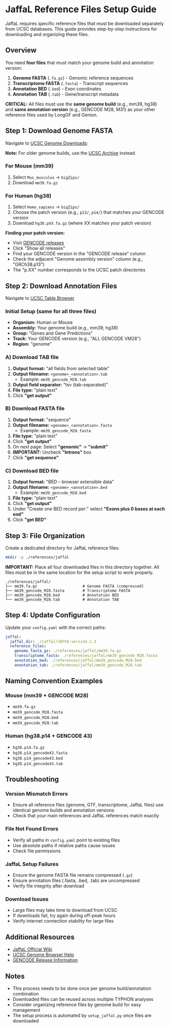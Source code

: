# JaffaL Reference Files Setup Guide

JaffaL requires specific reference files that must be downloaded separately from UCSC databases. This guide provides step-by-step instructions for downloading and organizing these files.

## Overview

You need **four files** that must match your genome build and annotation version:

1. **Genome FASTA** (`.fa.gz`) - Genomic reference sequences
2. **Transcriptome FASTA** (`.fasta`) - Transcript sequences  
3. **Annotation BED** (`.bed`) - Exon coordinates
4. **Annotation TAB** (`.tab`) - Gene/transcript metadata

**CRITICAL:** All files must use the **same genome build** (e.g., mm39, hg38) and **same annotation version** (e.g., GENCODE M28, M31) as your other reference files used by LongGF and Genion.

## Step 1: Download Genome FASTA

Navigate to [UCSC Genome Downloads](https://hgdownload.soe.ucsc.edu/goldenPath/currentGenomes/):

**Note:** For older genome builds, use the [UCSC Archive](https://hgdownload.soe.ucsc.edu/goldenPath/archive/) instead.

### For Mouse (mm39)
1. Select `Mus_musculus` → `bigZips/`
2. Download `mm39.fa.gz`

### For Human (hg38)
1. Select `Homo_sapiens` → `bigZips/` 
2. Choose the patch version (e.g., `p13/`, `p14/`) that matches your GENCODE version
3. Download `hg38.pXX.fa.gz` (where XX matches your patch version)

**Finding your patch version:**
- Visit [GENCODE releases](https://www.gencodegenes.org/human/releases.html)
- Click "Show all releases"
- Find your GENCODE version in the "GENCODE release" column
- Check the adjacent "Genome assembly version" column (e.g., "GRCh38.p13")
- The "p.XX" number corresponds to the UCSC patch directories

## Step 2: Download Annotation Files

Navigate to [UCSC Table Browser](https://genome.ucsc.edu/cgi-bin/hgTables)

### Initial Setup (same for all three files)
- **Organism:** Human or Mouse
- **Assembly:** Your genome build (e.g., mm39, hg38)  
- **Group:** "Genes and Gene Predictions"
- **Track:** Your GENCODE version (e.g., "ALL GENCODE VM28")
- **Region:** "genome"

### A) Download TAB file
1. **Output format:** "all fields from selected table"
2. **Output filename:** `<genome>_<annotation>.tab`
   - Example: `mm39_gencode_M28.tab`
3. **Output field separator:** "tsv (tab-separated)"
4. **File type:** "plain text"
5. Click **"get output"**

### B) Download FASTA file
1. **Output format:** "sequence"  
2. **Output filename:** `<genome>_<annotation>.fasta`
   - Example: `mm39_gencode_M28.fasta`
3. **File type:** "plain text"
4. Click **"get output"**
5. On next page: Select **"genomic"** → **"submit"**
6. **IMPORTANT:** Uncheck **"Introns"** box
7. Click **"get sequence"**

### C) Download BED file
1. **Output format:** "BED – browser extensible data"
2. **Output filename:** `<genome>_<annotation>.bed`
   - Example: `mm39_gencode_M28.bed`
3. **File type:** "plain text"
4. Click **"get output"**
5. Under "Create one BED record per:" select **"Exons plus 0 bases at each end"**
6. Click **"get BED"**

## Step 3: File Organization

Create a dedicated directory for JaffaL reference files:

```bash
mkdir -p ./references/jaffal
```

**IMPORTANT:** Place all four downloaded files in this directory together. All files must be in the same location for the setup script to work properly.

```
./references/jaffal/
├── mm39.fa.gz                    # Genome FASTA (compressed)
├── mm39_gencode_M28.fasta        # Transcriptome FASTA
├── mm39_gencode_M28.bed          # Annotation BED
└── mm39_gencode_M28.tab          # Annotation TAB
```

## Step 4: Update Configuration

Update your `config.yaml` with the correct paths:

```yaml
jaffal:
  jaffal_dir: ./jaffal/JAFFA-version-2.3
  reference_files:
    genome_fasta_gz: ./references/jaffal/mm39.fa.gz
    transcriptome_fasta: ./references/jaffal/mm39_gencode_M28.fasta
    annotation_bed: ./references/jaffal/mm39_gencode_M28.bed
    annotation_tab: ./references/jaffal/mm39_gencode_M28.tab
```

## Naming Convention Examples

### Mouse (mm39 + GENCODE M28)
- `mm39.fa.gz`
- `mm39_gencode_M28.fasta`
- `mm39_gencode_M28.bed`
- `mm39_gencode_M28.tab`

### Human (hg38.p14 + GENCODE 43)
- `hg38.p14.fa.gz`
- `hg38.p14_gencode43.fasta`
- `hg38.p14_gencode43.bed`
- `hg38.p14_gencode43.tab`

## Troubleshooting

### Version Mismatch Errors
- Ensure all reference files (genome, GTF, transcriptome, JaffaL files) use identical genome builds and annotation versions
- Check that your main references and JaffaL references match exactly

### File Not Found Errors
- Verify all paths in `config.yaml` point to existing files
- Use absolute paths if relative paths cause issues
- Check file permissions

### JaffaL Setup Failures
- Ensure the genome FASTA file remains compressed (`.gz`)
- Ensure annotation files (.fasta, .bed, .tab) are uncompressed
- Verify file integrity after download

### Download Issues
- Large files may take time to download from UCSC
- If downloads fail, try again during off-peak hours
- Verify internet connection stability for large files

## Additional Resources

- [JaffaL Official Wiki](https://github.com/Oshlack/JAFFA/wiki/FAQandTroubleshooting#how-can-i-run-jaffa-with-hg19-or-mm10)
- [UCSC Genome Browser Help](https://genome.ucsc.edu/FAQ/)
- [GENCODE Release Information](https://www.gencodegenes.org/)

## Notes

- This process needs to be done once per genome build/annotation combination
- Downloaded files can be reused across multiple TYPHON analyses
- Consider organizing reference files by genome build for easy management
- The setup process is automated by `setup_jaffal.py` once files are downloaded 